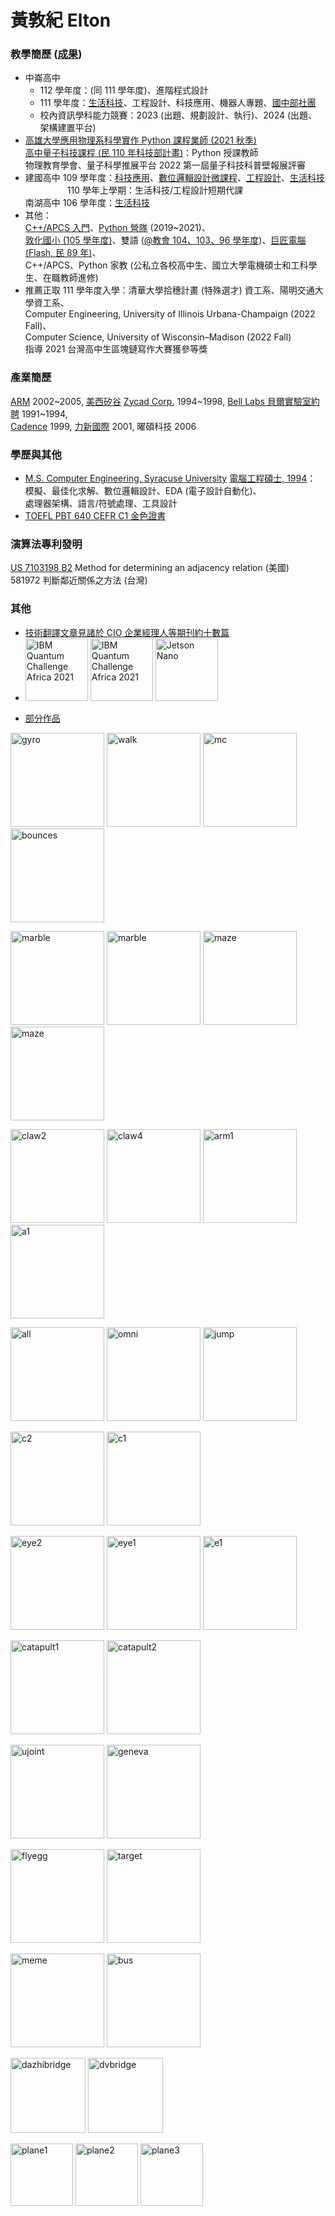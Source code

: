 # 黃敦紀 Elton 
<!--[LINE id: jesusinelton](https://line.me/ti/p/MSIzgi_7oL)-->

### 教學簡歷 ([成果](http://nandemoi.github.io/cvs/stuworks))  

* 中崙高中
  * 112 學年度：(同 111 學年度)、進階程式設計
  * 111 學年度：[生活科技](https://nandemoi.github.io/zl111/ltplan.pdf)、工程設計、科技應用、機器人專題、[國中部社團](https://nandemoi.github.io/zl111/club1.pdf)
  * 校內資訊學科能力競賽：2023 (出題、規劃設計、執行)、2024 (出題、架構建置平台)
* [高雄大學應用物理系科學實作 Python 課程業師 (2021 秋季)](https://drive.google.com/file/d/1leTFYsUEwqJMVMBxXOsKNGyOhtJG-ZKI/view?usp=sharing)  
  [高中量子科技課程 (民 110 年科技部計畫)](https://nandemoi.github.io/spqc.pdf)：Python 授課教師  
  物理教育學會、量子科學推展平台 2022 第一屆量子科技科普壁報展評審  
* 建國高中 109 學年度：[科技應用](https://nandemoi.github.io/ck109/ta_plan.pdf)、[數位邏輯設計微課程](https://nandemoi.github.io/ck109/verilog.pdf)、[工程設計](https://nandemoi.github.io/ck109/ed_plan.pdf)、[生活科技](https://nandemoi.github.io/ck109/lt_plan.pdf)  
  &nbsp;&nbsp;&nbsp;&nbsp;&nbsp;&nbsp;&nbsp;&nbsp;&nbsp;&nbsp;&nbsp;&nbsp;&nbsp;&nbsp;&nbsp;&nbsp;&nbsp;110 學年上學期：生活科技/工程設計短期代課  
  南湖高中 106 學年度：[生活科技](https://nandemoi.github.io/ck109/microbit%20by%20missions.pdf)  
* 其他：  
  [C++/APCS 入門](https://nandemoi.github.io/ck109/apcs.pdf)、[Python 營隊](https://nandemoi.github.io/ck109/python-camp.pdf) (2019~2021)、  
  [敦化國小 (105 學年度)](http://nandemoi.github.io/cvs/cv-dunxiao.md)、雙語 ([@教會 104、103、96 學年度](https://www.bsfinternational.org/student-groups/))、[巨匠電腦 (Flash, 民 89 年)](https://drive.google.com/file/d/1KkkmL_S42bjR4-1EoNpgzsC-2k50DixK/view?usp=sharing)、  
  C++/APCS、Python 家教 (公私立各校高中生、國立大學電機碩士和工科學生、在職教師進修)  
* 推薦正取 111 學年度入學：清華大學拾穗計畫 (特殊選才) 資工系、陽明交通大學資工系、  
  Computer Engineering, University of Illinois Urbana-Champaign (2022 Fall)、  
  Computer Science, University of Wisconsin–Madison (2022 Fall)  
  指導 2021 台灣高中生區塊鏈寫作大賽獲參等獎  

### 產業簡歷

[ARM](https://arm.com) 2002~2005, [美西矽谷](https://zh.wikipedia.org/wiki/%E7%A1%85%E8%B0%B7) [Zycad Corp.](https://semiengineering.com/entities/zycad-corporation/) 1994~1998, [Bell Labs 貝爾實驗室約聘](https://en.wikipedia.org/wiki/Bell_Labs) 1991~1994,  
[Cadence](https://www.cadence.com/en_US/home.html) 1999, [力新國際](https://www.newsoft.com.tw/) 2001, 曜碩科技 2006  

### 學歷與其他<!--(https://drive.google.com/drive/folders/1oxuUlZny47ZJlBzSSfIkAcZiLxoHdYHk?usp=sharing)-->  

* [M.S. Computer Engineering, Syracuse University](https://eng-cs.syr.edu/program/computer-engineering/?degree=masters_program) [電腦工程碩士, 1994](https://drive.google.com/file/d/1ck9vugKDrVwRbcvKGrJvrOsiJUwLbB1h/view?usp=sharing)：  
  模擬、最佳化求解、數位邏輯設計、EDA (電子設計自動化)、  
  處理器架構、語言/符號處理、工具設計  
* [TOEFL PBT 640 CEFR C1 金色證書](https://drive.google.com/file/d/1XamI8negWx1zTP1DnpzG70nRCItnwo9G/view?usp=sharing)  

### 演算法專利發明  

[US 7103198 B2](https://www.google.ch/patents/US7103198) Method for determining an adjacency relation (美國)  
581972 判斷鄰近關係之方法 (台灣)

### 其他

* [技術翻譯文章見諸於 CIO 企業經理人等期刊約十數篇](https://drive.google.com/file/d/1_dfrQlh10X7Es8WPGBD2ZpAq99a4yHZ-/view?usp=sharing)  
* [<img src="https://nandemoi.github.io/slides/IBM_Quantum_Challenge_Fall_2021_Achievement_Advanced.png" alt="IBM Quantum Challenge Africa 2021" width="100x"/>](https://www.credly.com/badges/9d939394-6286-44cc-bed7-cd5c1280830e) [<img src="https://nandemoi.github.io/slides/IBM_Quantum_Challenge_Africa_2021_Achievement_Advanced.png" alt="IBM Quantum Challenge Africa 2021" width="100x"/>](https://www.credly.com/badges/8da9ffbe-fe23-4a6c-98f5-f813f2743107) [<img src="https://nandemoi.github.io/slides/DLI_C-RX-02_Deep_Learning_Institute.jpg" alt="Jetson Nano" height="100x"/>](https://nandemoi.github.io/slides/DLI_C-RX-02_Deep_Learning_Institute.pdf)  
<!--* [理念 ...](https://nandemoi.github.io/ck109/aspiration.pdf)* Maker Faire Taipei 2021 參展-->  
* [部分作品](https://www.flickr.com/photos/nandemoi)  
<p>
<!--img src="http://nandemoi.github.io/cvs/media/kitty.gif" alt="kitty" height="150"/-->
<img src="http://nandemoi.github.io/cvs/media/gyro.gif" alt="gyro" height="150"/>
<img src="http://nandemoi.github.io/cvs/media/walk.gif" alt="walk" height="150"/>
<img src="http://nandemoi.github.io/cvs/media/mc.gif" alt="mc" height="150"/>
<!--img src="http://nandemoi.github.io/cvs/media/petite.gif" alt="petit" height="150"-->
<img src="http://nandemoi.github.io/cvs/media/bounces.gif" alt="bounces" height="150">
</p>
<p>
<img src="http://nandemoi.github.io/cvs/media/marble.gif" alt="marble" height="150"/>
<img src="http://nandemoi.github.io/cvs/media/marble_ph.png" alt="marble" height="150"/>
<img src="http://nandemoi.github.io/cvs/media/maze.png" alt="maze" height="150"/>
<img src="http://nandemoi.github.io/cvs/media/maze_ph.png" alt="maze" height="150"/>
</p>
<p>
<img src="http://nandemoi.github.io/cvs/media/claw2.gif" alt="claw2" height="150"/>
<img src="http://nandemoi.github.io/cvs/media/claw4.gif" alt="claw4" height="150"/>
<img src="http://nandemoi.github.io/cvs/media/arm1.gif" alt="arm1" height="150"/>
<img src="http://nandemoi.github.io/cvs/media/a1.gif" alt="a1" height="150"/>
</p>
<p>
<img src="http://nandemoi.github.io/cvs/media/all.gif" alt="all" height="150"/>  

<img src="http://nandemoi.github.io/cvs/media/omni.gif" alt="omni" height="150"/>
<img src="http://nandemoi.github.io/cvs/media/jump.gif" alt="jump" height="150"/>
</p>
<p>
<img src="http://nandemoi.github.io/cvs/media/c2.gif" alt="c2" height="150"/>
<img src="http://nandemoi.github.io/cvs/media/c1.gif" alt="c1" height="150"/>
</p>
<p>
<img src="http://nandemoi.github.io/cvs/media/eye2.gif" alt="eye2" height="150"/>
<img src="http://nandemoi.github.io/cvs/media/eye1.gif" alt="eye1" height="150"/>
<img src="http://nandemoi.github.io/cvs/media/e1.gif" alt="e1" height="150"/>
</p>
<p>
<img src="http://nandemoi.github.io/cvs/media/catapult1.gif" alt="catapult1" height="150"/>
<img src="http://nandemoi.github.io/cvs/media/catapult2.gif" alt="catapult2" height="150"/>
</p>
<p>
<img src="http://nandemoi.github.io/cvs/media/ujoint.gif" alt="ujoint" height="150"/>
<img src="http://nandemoi.github.io/cvs/media/geneva.gif" alt="geneva" height="150"/>
</p>
<p>
<img src="http://nandemoi.github.io/cvs/media/flyegg.gif" alt="flyegg" height="150"/>
<img src="http://nandemoi.github.io/cvs/media/target.gif" alt="target" height="150"/>
</p>
<p>
<img src="http://nandemoi.github.io/cvs/media/meme.gif" alt="meme" height="150"/>
<img src="http://nandemoi.github.io/cvs/media/bus.gif" alt="bus" height="150"/>
</p>
<p>
<img src="http://nandemoi.github.io/cvs/media/dazhibridge.jpg" alt="dazhibridge" height="120"/>
<img src="http://nandemoi.github.io/cvs/media/dvbridge.jpg" alt="dvbridge" height="120"/>
</p>
<p>
<img src="http://nandemoi.github.io/cvs/media/plane1.jpg" alt="plane1" height="100"/>
<img src="http://nandemoi.github.io/cvs/media/plane2.jpg" alt="plane2" height="100"/>
<img src="http://nandemoi.github.io/cvs/media/plane3.jpg" alt="plane3" height="100"/>
</p>
